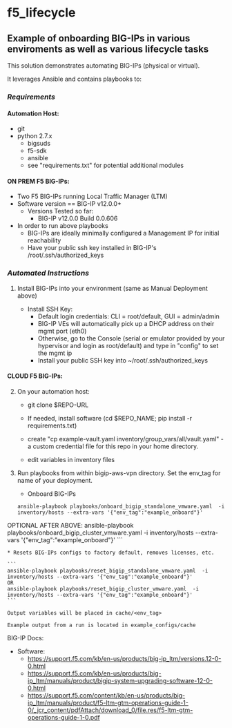 # f5_lifecycle
## Example of onboarding BIG-IPs in various enviroments as well as various lifecycle tasks

This solution demonstrates automating BIG-IPs (physical or virtual). 

It leverages Ansible and contains playbooks to:


###  *Requirements* 

#### Automation Host:
* git
* python 2.7.x
  * bigsuds
  * f5-sdk
  * ansible
  * see "requirements.txt" for potential additional modules

#### ON PREM F5 BIG-IPs:
* Two F5 BIG-IPs running Local Traffic Manager (LTM)
* Software version == BIG-IP v12.0.0+
  * Versions Tested so far: 
  	* BIG-IP v12.0.0 Build 0.0.606
* In order to run above playbooks
  * BIG-IPs are ideally minimally configured a Management IP for initial reachability 
  * Have your public ssh key installed in BIG-IP's /root/.ssh/authorized_keys


### *Automated Instructions*

1. Install BIG-IPs into your environment (same as Manual Deployment above)
		
	* Install SSH Key:
  		* Default login credentials: CLI = root/default, GUI = admin/admin
  		* BIG-IP VEs will automatically pick up a DHCP address on their mgmt port (eth0)
  		* Otherwise, go to the Console (serial or emulator provided by your hypervisor and login as root/default) and type in "config" to set the mgmt ip
  		* Install your public SSH key into ~/root/.ssh/authorized_keys

#### CLOUD F5 BIG-IPs:

2. On your automation host:
  	* git clone $REPO-URL
  	* If needed, install software (cd $REPO_NAME; pip install -r requirements.txt)

  	* create "cp example-vault.yaml inventory/group_vars/all/vault.yaml"  - a custom credential file for this repo in your home directory. 

	* edit variables in inventory files


3. Run playbooks from within bigip-aws-vpn directory. Set the env_tag for name of your deployment.

  	* Onboard BIG-IPs
	```
	ansible-playbook playbooks/onboard_bigip_standalone_vmware.yaml  -i inventory/hosts --extra-vars '{"env_tag":"example_onboard"}'
	
  OPTIONAL AFTER ABOVE: 
	ansible-playbook playbooks/onboard_bigip_cluster_vmware.yaml  -i inventory/hosts --extra-vars '{"env_tag":"example_onboard"}'
	```

  	* Resets BIG-IPs configs to factory default, removes licenses, etc.
	
	```
	ansible-playbook playbooks/reset_bigip_standalone_vmware.yaml  -i inventory/hosts --extra-vars '{"env_tag":"example_onboard"}' 
	OR
    ansible-playbook playbooks/reset_bigip_cluster_vmware.yaml  -i inventory/hosts --extra-vars '{"env_tag":"example_onboard"}'
	```

    Output variables will be placed in cache/<env_tag>

    Example output from a run is located in example_configs/cache


BIG-IP Docs:

* Software:
	* https://support.f5.com/kb/en-us/products/big-ip_ltm/versions.12-0-0.html
	* https://support.f5.com/kb/en-us/products/big-ip_ltm/manuals/product/bigip-system-upgrading-software-12-0-0.html
	* https://support.f5.com/content/kb/en-us/products/big-ip_ltm/manuals/product/f5-ltm-gtm-operations-guide-1-0/_jcr_content/pdfAttach/download_0/file.res/f5-ltm-gtm-operations-guide-1-0.pdf
